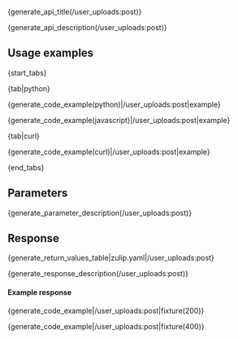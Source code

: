 {generate_api_title(/user_uploads:post)}

{generate_api_description(/user_uploads:post)}

## Usage examples

{start_tabs}

{tab|python}

{generate_code_example(python)|/user_uploads:post|example}

{generate_code_example(javascript)|/user_uploads:post|example}

{tab|curl}

{generate_code_example(curl)|/user_uploads:post|example}

{end_tabs}

## Parameters

{generate_parameter_description(/user_uploads:post)}

## Response

{generate_return_values_table|zulip.yaml|/user_uploads:post}

{generate_response_description(/user_uploads:post)}

#### Example response

{generate_code_example|/user_uploads:post|fixture(200)}

{generate_code_example|/user_uploads:post|fixture(400)}
